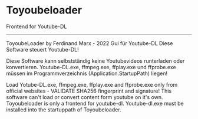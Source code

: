 # Toyoubeloader
Frontend for Youtube-DL
___

ToyoubeLoader by Ferdinand Marx - 2022
Gui für Youtube-DL
Diese Software steuert Youtube-DL!

Diese Software kann selbstständig keine Youtubevideos runterladen oder konvertieren.
Youtube-DL.exe, ffmpeg.exe, ffplay.exe und ffprobe.exe müssen im Programmverzeichnis (Application.StartupPath) liegen!

Load Yotube-DL.exe, ffmpeg.exe, ffplay.exe and ffprobe.exe only from official websites - VALIDATE SHA256 fingerprint and signature!
This software can't load or convert content form youtube on it's own.
Toyoubeloader is only a frontend for youtube-dl.
Youtube-dl.exe must be installed into the startuppath of Toyoubeloader.
